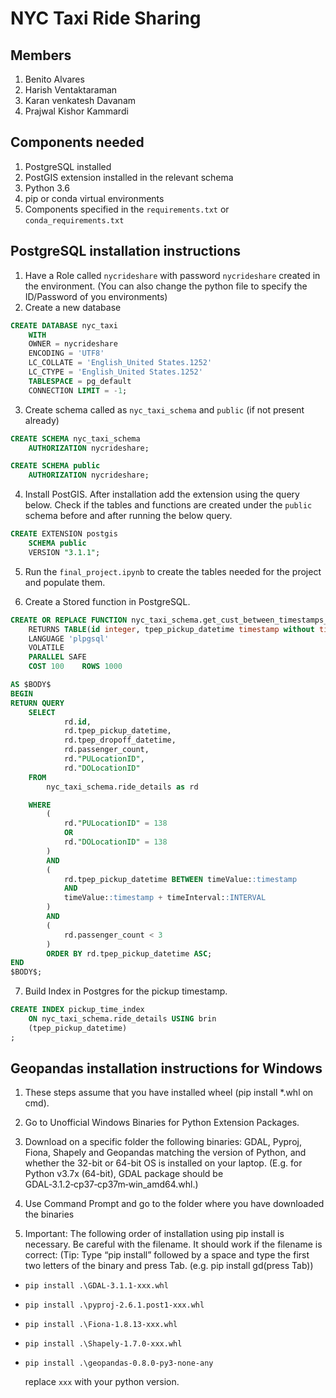 # NYC Taxi Ride Sharing

## Members

1. Benito Alvares
2. Harish Ventaktaraman
3. Karan venkatesh Davanam
4. Prajwal Kishor Kammardi

## Components needed

1. PostgreSQL installed
2. PostGIS extension installed in the relevant schema
3. Python 3.6
4. pip or conda virtual environments
5. Components specified in the `requirements.txt` or `conda_requirements.txt`

## PostgreSQL installation instructions

1. Have a Role called `nycrideshare` with password `nycrideshare` created in the environment. (You can also change the python file to specify the ID/Password of you environments)
2. Create a new database

```SQL
CREATE DATABASE nyc_taxi
    WITH
    OWNER = nycrideshare
    ENCODING = 'UTF8'
    LC_COLLATE = 'English_United States.1252'
    LC_CTYPE = 'English_United States.1252'
    TABLESPACE = pg_default
    CONNECTION LIMIT = -1;
```

3. Create schema called as `nyc_taxi_schema` and `public` (if not present already)

```SQL
CREATE SCHEMA nyc_taxi_schema
    AUTHORIZATION nycrideshare;

CREATE SCHEMA public
    AUTHORIZATION nycrideshare;
```

4. Install PostGIS. After installation add the extension using the query below. Check if the tables and functions are created under the `public` schema before and after running the below query.

```SQL
CREATE EXTENSION postgis
    SCHEMA public
    VERSION "3.1.1";
```

5. Run the `final_project.ipynb` to create the tables needed for the project and populate them.

6. Create a Stored function in PostgreSQL.

```SQL
CREATE OR REPLACE FUNCTION nyc_taxi_schema.get_cust_between_timestamps_lgd(IN timevalue text DEFAULT ''::text,IN timeinterval text DEFAULT  '5 MINUTES'::text)
    RETURNS TABLE(id integer, tpep_pickup_datetime timestamp without time zone, tpep_dropoff_datetime timestamp without time zone, passenger_count integer, "PULocationID" integer, "DOLocationID" integer)
    LANGUAGE 'plpgsql'
    VOLATILE
    PARALLEL SAFE
    COST 100    ROWS 1000

AS $BODY$
BEGIN
RETURN QUERY
	SELECT
			rd.id,
			rd.tpep_pickup_datetime,
			rd.tpep_dropoff_datetime,
			rd.passenger_count,
			rd."PULocationID",
			rd."DOLocationID"
	FROM
		nyc_taxi_schema.ride_details as rd

	WHERE
		(
			rd."PULocationID" = 138
			OR
			rd."DOLocationID" = 138
		)
		AND
		(
			rd.tpep_pickup_datetime BETWEEN timeValue::timestamp
			AND
			timeValue::timestamp + timeInterval::INTERVAL
		)
		AND
		(
			rd.passenger_count < 3
		)
		ORDER BY rd.tpep_pickup_datetime ASC;
END
$BODY$;
```

7. Build Index in Postgres for the pickup timestamp.

```SQL
CREATE INDEX pickup_time_index
    ON nyc_taxi_schema.ride_details USING brin
    (tpep_pickup_datetime)
;
```

## Geopandas installation instructions for Windows

1. These steps assume that you have installed wheel (pip install \*.whl on cmd).

2. Go to Unofficial Windows Binaries for Python Extension Packages.

3. Download on a specific folder the following binaries: GDAL, Pyproj, Fiona, Shapely and Geopandas matching the version of Python, and whether the 32-bit or 64-bit OS is installed on your laptop. (E.g. for Python v3.7x (64-bit), GDAL package should be GDAL‑3.1.2‑cp37‑cp37m‑win_amd64.whl.)

4. Use Command Prompt and go to the folder where you have downloaded the binaries

5. Important: The following order of installation using pip install is necessary. Be careful with the filename. It should work if the filename is correct: (Tip: Type “pip install” followed by a space and type the first two letters of the binary and press Tab. (e.g. pip install gd(press Tab))

- `pip install .\GDAL-3.1.1-xxx.whl`
- `pip install .\pyproj-2.6.1.post1-xxx.whl`
- `pip install .\Fiona-1.8.13-xxx.whl`
- `pip install .\Shapely-1.7.0-xxx.whl`
- `pip install .\geopandas-0.8.0-py3-none-any`

  replace `xxx` with your python version.
